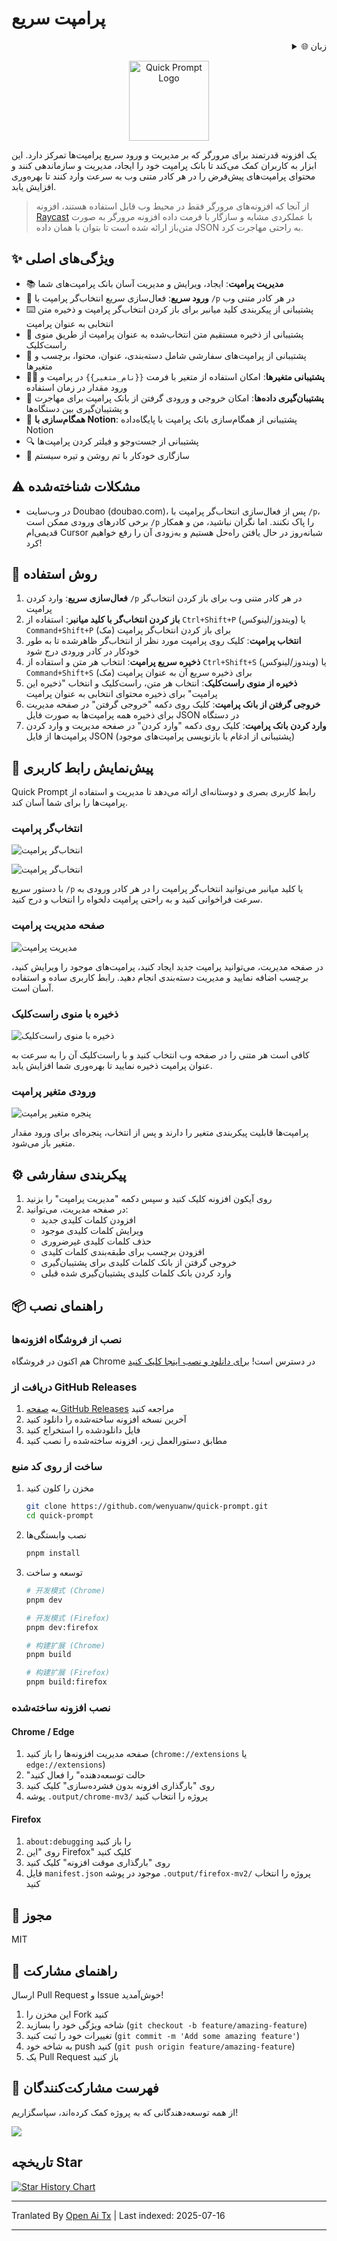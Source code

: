 # پرامپت سریع

<div align="right">
  <details>
    <summary >🌐 زبان</summary>
    <div>
      <div align="center">
        <a href="https://openaitx.github.io/view.html?user=wenyuanw&project=quick-prompt&lang=en">انگلیسی</a>
        | <a href="https://openaitx.github.io/view.html?user=wenyuanw&project=quick-prompt&lang=zh-CN">简体中文</a>
        | <a href="https://openaitx.github.io/view.html?user=wenyuanw&project=quick-prompt&lang=zh-TW">繁體中文</a>
        | <a href="https://openaitx.github.io/view.html?user=wenyuanw&project=quick-prompt&lang=ja">日本ی</a>
        | <a href="https://openaitx.github.io/view.html?user=wenyuanw&project=quick-prompt&lang=ko">کره‌ای</a>
        | <a href="https://openaitx.github.io/view.html?user=wenyuanw&project=quick-prompt&lang=hi">هندی</a>
        | <a href="https://openaitx.github.io/view.html?user=wenyuanw&project=quick-prompt&lang=th">تایلندی</a>
        | <a href="https://openaitx.github.io/view.html?user=wenyuanw&project=quick-prompt&lang=fr">فرانسوی</a>
        | <a href="https://openaitx.github.io/view.html?user=wenyuanw&project=quick-prompt&lang=de">آلمانی</a>
        | <a href="https://openaitx.github.io/view.html?user=wenyuanw&project=quick-prompt&lang=es">اسپانیایی</a>
        | <a href="https://openaitx.github.io/view.html?user=wenyuanw&project=quick-prompt&lang=it">ایتالیایی</a>
        | <a href="https://openaitx.github.io/view.html?user=wenyuanw&project=quick-prompt&lang=ru">روسی</a>
        | <a href="https://openaitx.github.io/view.html?user=wenyuanw&project=quick-prompt&lang=pt">پرتغالی</a>
        | <a href="https://openaitx.github.io/view.html?user=wenyuanw&project=quick-prompt&lang=nl">هلندی</a>
        | <a href="https://openaitx.github.io/view.html?user=wenyuanw&project=quick-prompt&lang=pl">لهستانی</a>
        | <a href="https://openaitx.github.io/view.html?user=wenyuanw&project=quick-prompt&lang=ar">عربی</a>
        | <a href="https://openaitx.github.io/view.html?user=wenyuanw&project=quick-prompt&lang=fa">فارسی</a>
        | <a href="https://openaitx.github.io/view.html?user=wenyuanw&project=quick-prompt&lang=tr">ترکی</a>
        | <a href="https://openaitx.github.io/view.html?user=wenyuanw&project=quick-prompt&lang=vi">ویتنامی</a>
        | <a href="https://openaitx.github.io/view.html?user=wenyuanw&project=quick-prompt&lang=id">اندونزیایی</a>
      </div>
    </div>
  </details>
</div>

<p align="center">
  <img src="https://raw.githubusercontent.com/wenyuanw/quick-prompt/main/./assets/icon.png" alt="Quick Prompt Logo" width="128" style="background: transparent;">
</p>

یک افزونه قدرتمند برای مرورگر که بر مدیریت و ورود سریع پرامپت‌ها تمرکز دارد. این ابزار به کاربران کمک می‌کند تا بانک پرامپت خود را ایجاد، مدیریت و سازماندهی کنند و محتوای پرامپت‌های پیش‌فرض را در هر کادر متنی وب به سرعت وارد کنند تا بهره‌وری افزایش یابد.

> از آنجا که افزونه‌های مرورگر فقط در محیط وب قابل استفاده هستند، افزونه [Raycast](https://github.com/wenyuanw/quick-prompt-raycast) با عملکردی مشابه و سازگار با فرمت داده افزونه مرورگر به صورت متن‌باز ارائه شده است تا بتوان با همان داده JSON به راحتی مهاجرت کرد.

## ✨ ویژگی‌های اصلی

- 📚 **مدیریت پرامپت**: ایجاد، ویرایش و مدیریت آسان بانک پرامپت‌های شما
- 🚀 **ورود سریع**: فعال‌سازی سریع انتخاب‌گر پرامپت با `/p` در هر کادر متنی وب
- ⌨️ پشتیبانی از پیکربندی کلید میانبر برای باز کردن انتخاب‌گر پرامپت و ذخیره متن انتخابی به عنوان پرامپت
- 📑 پشتیبانی از ذخیره مستقیم متن انتخاب‌شده به عنوان پرامپت از طریق منوی راست‌کلیک
- 🎯 پشتیبانی از پرامپت‌های سفارشی شامل دسته‌بندی، عنوان، محتوا، برچسب و متغیرها
- 🧑‍💻 **پشتیبانی متغیرها**: امکان استفاده از متغیر با فرمت `{{نام_متغیر}}` در پرامپت و ورود مقدار در زمان استفاده
- 💾 **پشتیبان‌گیری داده‌ها**: امکان خروجی و ورودی گرفتن از بانک پرامپت برای مهاجرت و پشتیبان‌گیری بین دستگاه‌ها
- 🔗 **همگام‌سازی با Notion**: پشتیبانی از همگام‌سازی بانک پرامپت با پایگاه‌داده Notion
- 🔍 پشتیبانی از جست‌وجو و فیلتر کردن پرامپت‌ها
- 🌙 سازگاری خودکار با تم روشن و تیره سیستم

## ⚠️ مشکلات شناخته‌شده

- در وب‌سایت Doubao (doubao.com)، پس از فعال‌سازی انتخاب‌گر پرامپت با `/p`، برخی کادرهای ورودی ممکن است `/p` را پاک نکنند. اما نگران نباشید، من و همکار قدیمی‌ام Cursor شبانه‌روز در حال یافتن راه‌حل هستیم و به‌زودی آن را رفع خواهیم کرد!

## 🚀 روش استفاده

1. **فعال‌سازی سریع**: وارد کردن `/p` در هر کادر متنی وب برای باز کردن انتخاب‌گر پرامپت
2. **باز کردن انتخاب‌گر با کلید میانبر**: استفاده از `Ctrl+Shift+P` (ویندوز/لینوکس) یا `Command+Shift+P` (مک) برای باز کردن انتخاب‌گر پرامپت
3. **انتخاب پرامپت**: کلیک روی پرامپت مورد نظر از انتخاب‌گر ظاهرشده تا به طور خودکار در کادر ورودی درج شود
4. **ذخیره سریع پرامپت**: انتخاب هر متن و استفاده از `Ctrl+Shift+S` (ویندوز/لینوکس) یا `Command+Shift+S` (مک) برای ذخیره سریع آن به عنوان پرامپت
5. **ذخیره از منوی راست‌کلیک**: انتخاب هر متن، راست‌کلیک و انتخاب "ذخیره این پرامپت" برای ذخیره محتوای انتخابی به عنوان پرامپت
6. **خروجی گرفتن از بانک پرامپت**: کلیک روی دکمه "خروجی گرفتن" در صفحه مدیریت برای ذخیره همه پرامپت‌ها به صورت فایل JSON در دستگاه
7. **وارد کردن بانک پرامپت**: کلیک روی دکمه "وارد کردن" در صفحه مدیریت و وارد کردن پرامپت‌ها از فایل JSON (پشتیبانی از ادغام یا بازنویسی پرامپت‌های موجود)

## 📸 پیش‌نمایش رابط کاربری

Quick Prompt رابط کاربری بصری و دوستانه‌ای ارائه می‌دهد تا مدیریت و استفاده از پرامپت‌ها را برای شما آسان کند.

### انتخاب‌گر پرامپت

![انتخاب‌گر پرامپت](https://github.com/user-attachments/assets/41b9897c-d701-4ff0-97f7-2f1754f570a8)

![انتخاب‌گر پرامپت](https://github.com/user-attachments/assets/22d9d30c-b4c3-4e34-a0a0-8ef51e2cb942)

با دستور سریع `/p` یا کلید میانبر می‌توانید انتخاب‌گر پرامپت را در هر کادر ورودی به سرعت فراخوانی کنید و به راحتی پرامپت دلخواه را انتخاب و درج کنید.

### صفحه مدیریت پرامپت

![مدیریت پرامپت](https://github.com/user-attachments/assets/371ae51e-1cee-4a66-a2a5-cca017396872)

در صفحه مدیریت، می‌توانید پرامپت جدید ایجاد کنید، پرامپت‌های موجود را ویرایش کنید، برچسب اضافه نمایید و مدیریت دسته‌بندی انجام دهید. رابط کاربری ساده و استفاده آسان است.

### ذخیره با منوی راست‌کلیک

![ذخیره با منوی راست‌کلیک](https://github.com/user-attachments/assets/17fc3bfd-3fa4-4b0b-ae1a-5cfd0b62be2e)

کافی است هر متنی را در صفحه وب انتخاب کنید و با راست‌کلیک آن را به سرعت به عنوان پرامپت ذخیره نمایید تا بهره‌وری شما افزایش یابد.

### ورودی متغیر پرامپت

![پنجره متغیر پرامپت](https://github.com/user-attachments/assets/c91c1156-983a-454d-aad0-5698b0291b9b)

پرامپت‌ها قابلیت پیکربندی متغیر را دارند و پس از انتخاب، پنجره‌ای برای ورود مقدار متغیر باز می‌شود.

## ⚙️ پیکربندی سفارشی

1. روی آیکون افزونه کلیک کنید و سپس دکمه "مدیریت پرامپت" را بزنید
2. در صفحه مدیریت، می‌توانید:
   - افزودن کلمات کلیدی جدید
   - ویرایش کلمات کلیدی موجود
   - حذف کلمات کلیدی غیرضروری
   - افزودن برچسب برای طبقه‌بندی کلمات کلیدی
   - خروجی گرفتن از بانک کلمات کلیدی برای پشتیبان‌گیری
   - وارد کردن بانک کلمات کلیدی پشتیبان‌گیری شده قبلی

## 📦 راهنمای نصب

### نصب از فروشگاه افزونه‌ها

هم اکنون در فروشگاه Chrome در دسترس است! [برای دانلود و نصب اینجا کلیک کنید](https://chromewebstore.google.com/detail/quick-prompt/hnjamiaoicaepbkhdoknhhcedjdocpkd)

### دریافت از GitHub Releases

1. به [صفحه GitHub Releases](https://github.com/wenyuanw/quick-prompt/releases) مراجعه کنید
2. آخرین نسخه افزونه ساخته‌شده را دانلود کنید
3. فایل دانلودشده را استخراج کنید
4. مطابق دستورالعمل زیر، افزونه ساخته‌شده را نصب کنید

### ساخت از روی کد منبع

1. مخزن را کلون کنید
   ```bash
   git clone https://github.com/wenyuanw/quick-prompt.git
   cd quick-prompt
   ```
2. نصب وابستگی‌ها
   ```bash
   pnpm install
   ```
3. توسعه و ساخت

   ```bash
   # 开发模式 (Chrome)
   pnpm dev
   
   # 开发模式 (Firefox)
   pnpm dev:firefox
   
   # 构建扩展 (Chrome)
   pnpm build
   
   # 构建扩展 (Firefox)
   pnpm build:firefox
   ```
### نصب افزونه ساخته‌شده

#### Chrome / Edge
1. صفحه مدیریت افزونه‌ها را باز کنید (`chrome://extensions` یا `edge://extensions`)
2. "حالت توسعه‌دهنده" را فعال کنید
3. روی "بارگذاری افزونه بدون فشرده‌سازی" کلیک کنید
4. پوشه `.output/chrome-mv3/` پروژه را انتخاب کنید

#### Firefox
1. `about:debugging` را باز کنید
2. روی "این Firefox" کلیک کنید
3. روی "بارگذاری موقت افزونه" کلیک کنید
4. فایل `manifest.json` موجود در پوشه `.output/firefox-mv2/` پروژه را انتخاب کنید

## 📄 مجوز

MIT

## 🤝 راهنمای مشارکت

ارسال Pull Request و Issue خوش‌آمدید!

1. این مخزن را Fork کنید
2. شاخه ویژگی خود را بسازید (`git checkout -b feature/amazing-feature`)
3. تغییرات خود را ثبت کنید (`git commit -m 'Add some amazing feature'`)
4. به شاخه خود push کنید (`git push origin feature/amazing-feature`)
5. یک Pull Request باز کنید

## 👏 فهرست مشارکت‌کنندگان

از همه توسعه‌دهندگانی که به پروژه کمک کرده‌اند، سپاسگزاریم!

<a href="https://github.com/wenyuanw/quick-prompt/graphs/contributors">
  <img src="https://contrib.rocks/image?repo=wenyuanw/quick-prompt" />
</a>


## تاریخچه Star

[![Star History Chart](https://api.star-history.com/svg?repos=wenyuanw/quick-prompt&type=Date)](https://www.star-history.com/#wenyuanw/quick-prompt&Date)



---

Tranlated By [Open Ai Tx](https://github.com/OpenAiTx/OpenAiTx) | Last indexed: 2025-07-16

---